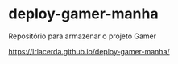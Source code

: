 # deploy-gamer-manha
Repositório para armazenar o projeto Gamer

 https://lrlacerda.github.io/deploy-gamer-manha/
